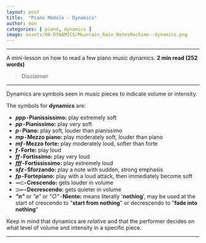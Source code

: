 ```yaml
---
layout: post
title:  "Piano Module - Dynamics"
author: mon
categories: [ piano, dynamics ]
image: assets/08-DYNAMICS/Mountain_Rain_NotesMachine--dynamics.png
---
```

---

A mini-lesson on how to read a few piano music dynamics. **2 min read (252 words)**

> Disclaimer

---

Dynamics are symbols seen in music pieces to indicate volume or intensity.

The symbols for **dynamics** are:

- **_ppp_ - Pianississimo:** play extremely soft
- **_pp_ - Pianissimo:** play very soft
- **_p_ - Piano:** play soft, louder than pianissimo
- **_mp_ - Mezzo piano:** play moderately soft, louder than piano
- **_mf_ - Mezzo forte:** play moderately loud, softer than forte
- **_f_ - Forte:** play loud
- **_ff_ - Fortissimo:** play very loud
- **_fff_ - Fortississimo:** play extremely loud
- **_sfz_ - Sforzando:** play a note with sudden, strong emphasis
- **_fp_ - Fortepiano:** play with a loud attack, then immediately become soft
- **𝆒 - Crescendo:** gets louder in volume
- **𝆓 - Decrescendo:** gets quieter in volume
- **_"n"_** or _"ø"_ or _"○"_ - **Niente:** means literally '**nothing**', may be used at the start of crescendo to "**start from nothing**" or decrescendo to "**fade into nothing**"

Keep in mind that dynamics are _relative_ and that the performer decides on what level of volume and intensity in a specific piece.

---
